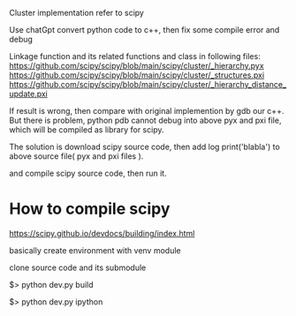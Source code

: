 Cluster implementation refer to scipy 

Use chatGpt convert python code to c++, then fix some compile error and debug

Linkage function and its related functions and class in following files:
https://github.com/scipy/scipy/blob/main/scipy/cluster/_hierarchy.pyx
https://github.com/scipy/scipy/blob/main/scipy/cluster/_structures.pxi
https://github.com/scipy/scipy/blob/main/scipy/cluster/_hierarchy_distance_update.pxi


If result is wrong, then compare with original implemention by gdb our c++. But there is problem,
python pdb cannot debug into above pyx and pxi file, which will be compiled as library for scipy.

The solution is download scipy source code, then add log 
print('blabla')
to above source file( pyx and pxi files ).

and compile scipy source code, then run it.

# How to compile scipy
https://scipy.github.io/devdocs/building/index.html

basically create environment with venv module

clone source code and its submodule

$> python dev.py build

$> python dev.py ipython
